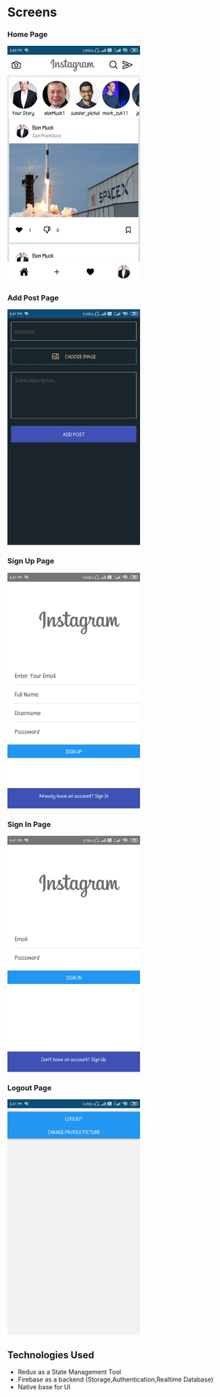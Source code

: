 # Screens

### Home Page
<img src="images/HomePage.jpg" alt="drawing" width="300"/>

### Add Post Page
<img src="images/Post.jpg" alt="drawing" width="300"/>

### Sign Up Page
<img src="images/SignUp.jpg" alt="drawing" width="300"/>

### Sign In Page
<img src="images/SignIn.jpg" alt="drawing" width="300"/>

### Logout Page
<img src="images/Logout.jpg" alt="drawing" width="300"/>

## Technologies Used
* Redux as a State Management Tool
* Firebase as a backend (Storage,Authentication,Realtime Database)
* Native base for UI

